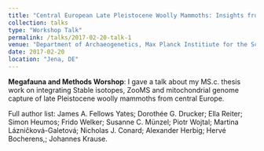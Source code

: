 ```yaml
---
title: "Central European Late Pleistocene Woolly Mammoths: Insights from Zooarchaeology, ZooMS, Stable Isotope and aDNA data."
collection: talks
type: "Workshop Talk"
permalink: /talks/2017-02-20-talk-1
venue: "Department of Archaeogenetics, Max Planck Institiute for the Science of Human History"
date: 2017-02-20
location: "Jena, DE"
---
```


**Megafauna and Methods Worshop**: I gave a talk about my MS.c. thesis work on integrating Stable isotopes, ZooMS and mitochondrial genome capture of late Pleistocene woolly mammoths from central Europe.

Full author list: James A. Fellows Yates; Dorothée G. Drucker; Ella Reiter; Simon Heumos; Frido Welker; Susanne C. Münzel; Piotr Wojtal; Martina Lázničková-Galetová; Nicholas J. Conard; Alexander Herbig; Hervé Bocherens,; Johannes Krause.
